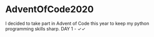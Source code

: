 # AdventOfCode2020
I decided to take part in Advent of Code this year to keep my python programming skills sharp.
DAY 1 - ✓✓